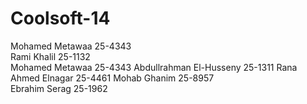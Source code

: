 Coolsoft-14
===========
Mohamed Metawaa 25-4343 <br>
Rami Khalil 25-1132 <br>
Mohamed Metawaa 25-4343
Abdullrahman El-Husseny 25-1311
Rana Ahmed Elnagar  25-4461
Mohab Ghanim 25-8957 <br>
Ebrahim Serag 25-1962 <br>

